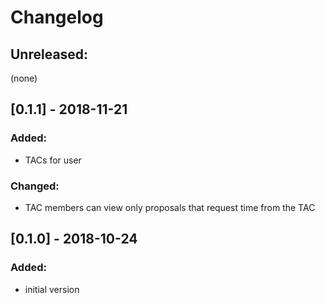 # Changelog

## Unreleased:

(none)

## [0.1.1] - 2018-11-21

### Added:
- TACs for user

### Changed:
- TAC members can view only proposals that request time from the TAC

## [0.1.0] - 2018-10-24

### Added:
- initial version

